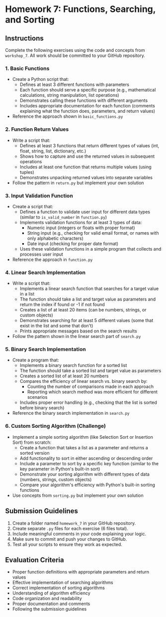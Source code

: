 # Homework 7: Functions, Searching, and Sorting

## Instructions

Complete the following exercises using the code and concepts from `workshop_7`. All work should be committed to your GitHub repository.

### 1. Basic Functions
- Create a Python script that:
  - Defines at least 3 different functions with parameters
  - Each function should serve a specific purpose (e.g., mathematical calculations, string manipulation, list operations)
  - Demonstrates calling these functions with different arguments
  - Includes appropriate documentation for each function (comments explaining what the function does, parameters, and return values)
- Reference the approach shown in `basic_functions.py`

### 2. Function Return Values
- Write a script that:
  - Defines at least 3 functions that return different types of values (int, float, string, list, dictionary, etc.)
  - Shows how to capture and use the returned values in subsequent operations
  - Includes at least one function that returns multiple values (using tuples)
  - Demonstrates unpacking returned values into separate variables
- Follow the pattern in `return.py` but implement your own solution

### 3. Input Validation Function
- Create a script that:
  - Defines a function to validate user input for different data types (similar to `is_valid_number` in `function.py`)
  - Implements validation functions for at least 3 types of data:
    - Numeric input (integers or floats with proper format)
    - String input (e.g., checking for valid email format, or names with only alphabetic characters)
    - Date input (checking for proper date format)
  - Uses these validation functions in a simple program that collects and processes user input
- Reference the approach in `function.py`

### 4. Linear Search Implementation
- Write a script that:
  - Implements a linear search function that searches for a target value in a list
  - The function should take a list and target value as parameters and return the index if found or -1 if not found
  - Creates a list of at least 20 items (can be numbers, strings, or custom objects)
  - Demonstrates searching for at least 5 different values (some that exist in the list and some that don't)
  - Prints appropriate messages based on the search results
- Follow the pattern shown in the linear search part of `search.py`

### 5. Binary Search Implementation
- Create a program that:
  - Implements a binary search function for a sorted list
  - The function should take a sorted list and target value as parameters
  - Creates a sorted list of at least 20 numbers
  - Compares the efficiency of linear search vs. binary search by:
    - Counting the number of comparisons made in each approach
    - Reporting which search method was more efficient for different scenarios
  - Includes proper error handling (e.g., checking that the list is sorted before binary search)
- Reference the binary search implementation in `search.py`

### 6. Custom Sorting Algorithm (Challenge)
- Implement a simple sorting algorithm (like Selection Sort or Insertion Sort) from scratch:
  - Create a function that takes a list as a parameter and returns a sorted version
  - Add functionality to sort in either ascending or descending order
  - Include a parameter to sort by a specific key function (similar to the key parameter in Python's built-in sort)
  - Demonstrate your sorting algorithm with different types of data (numbers, strings, custom objects)
  - Compare your algorithm's efficiency with Python's built-in sorting functions
- Use concepts from `sorting.py` but implement your own solution

## Submission Guidelines
1. Create a folder named `homework_7` in your GitHub repository.
2. Create separate `.py` files for each exercise (6 files total).
3. Include meaningful comments in your code explaining your logic.
4. Make sure to commit and push your changes to GitHub.
5. Test all your scripts to ensure they work as expected.

## Evaluation Criteria
- Proper function definitions with appropriate parameters and return values
- Effective implementation of searching algorithms
- Correct implementation of sorting algorithms
- Understanding of algorithm efficiency
- Code organization and readability
- Proper documentation and comments
- Following the submission guidelines
